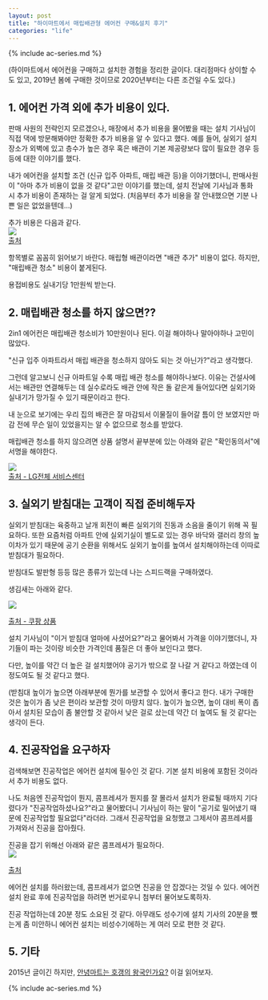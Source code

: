```yaml
---
layout: post
title: "하이마트에서 매립배관형 에어컨 구매&설치 후기"
categories: "life"
---
```


{% include ac-series.md %}

(하이마트에서 에어컨을 구매하고 설치한 경험을 정리한 글이다. 대리점마다 상이할 수도 있고, 2019년 봄에 구매한 것이므로 2020년부터는 다른 조건일 수도 있다.)

## 1. 에어컨 가격 외에 추가 비용이 있다.

판매 사원의 전략인지 모르겠으나, 매장에서 추가 비용을 물어봤을 때는 설치 기사님이 직접 댁에 방문해봐야만 정확한 추가 비용을 알 수 있다고 했다. 예를 들어, 실외기 설치 장소가 외벽에 있고 층수가 높은 경우 혹은 배관이 기본 제공량보다 많이 필요한 경우 등등에 대한 이야기를 했다.

내가 에어컨을 설치할 조건 (신규 입주 아파트, 매립 배관 등)을 이야기했더니, 판매사원이 "아마 추가 비용이 없을 것 같다"고만 이야기를 했는데, 설치 전날에 기사님과 통화 시 추가 비용이 존재하는 걸 알게 되었다. (처음부터 추가 비용을 잘 안내했으면 기분 나쁜 일은 없었을텐데...)

추가 비용은 다음과 같다.
<BR>
<a href="https://i.imgur.com/733034C.jpg"><img src="https://i.imgur.com/733034C.jpg"></a>
<BR> [출처](https://devinterest.tistory.com/267)

항목별로 꼼꼼히 읽어보기 바란다. 매립형 배관이라면 "배관 추가" 비용이 없다. 하지만, "매립배관 청소" 비용이 붙게된다.

용접비용도 실내기당 1만원씩 받는다.

## 2. 매립배관 청소를 하지 않으면??

2in1 에어컨은 매립배관 청소비가 10만원이나 된다. 이걸 해야하나 말아야하나 고민이 많았다.

"신규 입주 아파트라서 매립 배관을 청소하지 않아도 되는 것 아닌가?"라고 생각했다.

그런데 알고보니 신규 아파트일 수록 매립 배관 청소를 해야하나보다. 이유는 건설사에서는 배관만 연결해두는 데 실수로라도 배관 안에 작은 돌 같은게 들어있다면 실외기와 실내기가 망가질 수 있기 때문이라고 한다.

내 눈으로 보기에는 우리 집의 배관은 잘 마감되서 이물질이 들어갈 틈이 안 보였지만 마감 전에 무슨 일이 있었을지는 알 수 없으므로 청소를 받았다.

매립배관 청소를 하지 않으려면 상품 설명서 끝부분에 있는 아래와 같은 "확인동의서"에 서명을 해야한다.

<a href="https://i.imgur.com/yFSdts9.png"><img src="https://i.imgur.com/yFSdts9.png"></a>
<BR>
[출처 - LG전체 서비스센터](https://www.lgservice.co.kr/)

## 3. 실외기 받침대는 고객이 직접 준비해두자

실외기 받침대는 육중하고 날개 회전이 빠른 실외기의 진동과 소음을 줄이기 위해 꼭 필요하다. 또한 요즘처럼 아파트 안에 실외기실이 별도로 있는 경우 바닥와 갤러리 창의 높이차가 있기 때문에 공기 순환을 위해서도 실외기 높이를 높여서 설치해야하는데 이따로 받침대가 필요하다.

받침대도 발판형 등등 많은 종류가 있는데 나는 스피드랙을 구매하였다.

생김새는 아래와 같다.

<img src="https://i.imgur.com/gq8wRL6.png">

[출처 - 쿠팡 상품](https://www.coupang.com/vp/products/1258473561?itemId=2259389812&vendorItemId=70256683590)

설치 기사님이 "이거 받침대 얼마에 사셨어요?"라고 물어봐서 가격을 이야기했더니, 자기들이 파는 것이랑 비슷한 가격인데 품질은 더 좋아 보인다고 했다.

다만, 높이를 약간 더 높은 걸 설치했어야 공기가 밖으로 잘 나갈 거 같다고 하였는데 이 정도여도 될 것 같다고 했다.

(받침대 높이가 높으면 아래부분에 뭔가를 보관할 수 있어서 좋다고 한다. 내가 구매한 것은 높이가 좀 낮은 편이라 보관할 것이 마땅치 않다. 높이가 높으면, 높이 대비 폭이 좁아서 설치된 모습이 좀 불안할 것 같아서 낮은 걸로 샀는데 약간 더 높여도 될 것 같다는 생각이 든다.

## 4. 진공작업을 요구하자

검색해보면 진공작업은 에어컨 설치에 필수인 것 같다. 기본 설치 비용에 포함된 것이라서 추가 비용도 없다.

나도 처음엔 진공작업이 뭔지, 콤프레셔가 뭔지를 잘 몰라서 설치가 완료될 때까지 기다렸다가 "진공작업하셨나요?"라고 물어봤더니 기사님이 하는 말이 "공기로 밀어냈기 때문에 진공작업할 필요없다"라더라. 그래서 진공작업을 요청했고 그제서야 콤프레셔를 가져와서 진공을 잡아줬다.

진공을 잡기 위해선 아래와 같은 콤프레셔가 필요하다.
<BR>
<a href="https://i.imgur.com/W0PP4VI.png"><img src="https://i.imgur.com/W0PP4VI.png"></a>

[출처](https://m.blog.naver.com/airfactory7/220713921464)

에어컨 설치를 하러왔는데, 콤프레셔가 없으면 진공을 안 잡겠다는 것일 수 있다. 에어컨 설치 완료 후에 진공작업을 하려면 번거로우니 첨부터 물어보도록하자.

진공 작업하는데 20분 정도 소요된 것 같다. 아무래도 성수기에 설치 기사의 20분을 뺐는게 좀 미안하니 에어컨 설치는 비성수기에하는 게 여러 모로 편한 것 같다.

## 5. 기타

2015년 글이긴 하지만, [안녕마트는 호갱의 왕국인가요?](https://dvdprime.com/g2/bbs/board.php?bo_table=comm&wr_id=9457999) 이걸 읽어보자.

{% include ac-series.md %}
